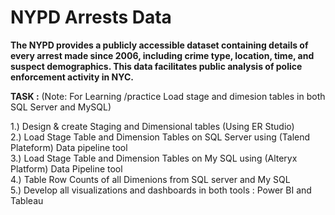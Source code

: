 # NYPD Arrests Data 
<b> The NYPD provides a publicly accessible dataset containing details of every arrest made since 2006, including crime type, location, time, and suspect demographics. This data facilitates public analysis of police enforcement activity in NYC. </b>

**TASK :**
(Note: For Learning /practice Load  stage and dimesion tables in both SQL Server and MySQL)

 1.) Design & create Staging and Dimensional tables (Using ER Studio)<br>
 2.) Load Stage Table and Dimension Tables on SQL Server using (Talend Plateform) Data pipeline tool<br> 
 3.) Load Stage Table and Dimension Tables on My SQL using (Alteryx Platform) Data Pipeline tool<br> 
 4.) Table Row Counts of all Dimenions from SQL server and My SQL<br> 
 5.) Develop all visualizations and dashboards in both tools : Power BI and Tableau<br>




